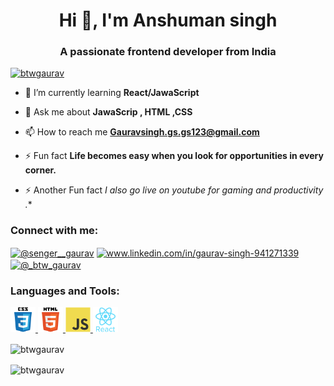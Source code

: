 <h1 align="center">Hi 👋, I'm Anshuman singh</h1>
<h3 align="center">A passionate frontend developer from India</h3>

<p align="left"> <a href="https://github.com/ryo-ma/github-profile-trophy"><img src="https://github-profile-trophy.vercel.app/?username=btwgaurav" alt="btwgaurav" /></a> </p>

- 🌱 I’m currently learning **React/JawaScript**

- 💬 Ask me about **JawaScrip , HTML ,CSS**

- 📫 How to reach me **Gauravsingh.gs.gs123@gmail.com**

- ⚡ Fun fact **Life becomes easy when you look for opportunities in every corner.**

- ⚡ Another Fun fact *I also go live on youtube for gaming and productivity .**

<h3 align="left">Connect with me:</h3>
<p align="left">
<a href="https://twitter.com/@btw__Gaurav" target="blank"><img align="center" src="https://raw.githubusercontent.com/rahuldkjain/github-profile-readme-generator/master/src/images/icons/Social/twitter.svg" alt="@senger__gaurav" height="30" width="40" /></a>
<a href="https://linkedin.com/in/www.linkedin.com/in/gaurav-singh-941271339" target="blank"><img align="center" src="https://raw.githubusercontent.com/rahuldkjain/github-profile-readme-generator/master/src/images/icons/Social/linked-in-alt.svg" alt="www.linkedin.com/in/gaurav-singh-941271339" height="30" width="40" /></a>
<a href="https://instagram.com/_btw_gaurav" target="blank"><img align="center" src="https://raw.githubusercontent.com/rahuldkjain/github-profile-readme-generator/master/src/images/icons/Social/instagram.svg" alt="@_btw_gaurav" height="30" width="40" /></a>
</p>

<h3 align="left">Languages and Tools:</h3>
<p align="left"> <a href="https://www.w3schools.com/css/" target="_blank" rel="noreferrer"> <img src="https://raw.githubusercontent.com/devicons/devicon/master/icons/css3/css3-original-wordmark.svg" alt="css3" width="40" height="40"/> </a> <a href="https://www.w3.org/html/" target="_blank" rel="noreferrer"> <img src="https://raw.githubusercontent.com/devicons/devicon/master/icons/html5/html5-original-wordmark.svg" alt="html5" width="40" height="40"/> </a> <a href="https://developer.mozilla.org/en-US/docs/Web/JavaScript" target="_blank" rel="noreferrer"> <img src="https://raw.githubusercontent.com/devicons/devicon/master/icons/javascript/javascript-original.svg" alt="javascript" width="40" height="40"/> </a> <a href="https://reactjs.org/" target="_blank" rel="noreferrer"> <img src="https://raw.githubusercontent.com/devicons/devicon/master/icons/react/react-original-wordmark.svg" alt="react" width="40" height="40"/> </a> </p>

<p><img align="center" src="https://github-readme-stats.vercel.app/api/top-langs?username=btwgaurav&show_icons=true&locale=en&layout=compact" alt="btwgaurav" /></p>

<p><img align="center" src="https://github-readme-streak-stats.herokuapp.com/?user=btwgaurav&" alt="btwgaurav" /></p>
